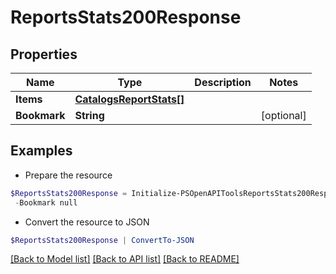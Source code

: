 # ReportsStats200Response
## Properties

Name | Type | Description | Notes
------------ | ------------- | ------------- | -------------
**Items** | [**CatalogsReportStats[]**](CatalogsReportStats.md) |  | 
**Bookmark** | **String** |  | [optional] 

## Examples

- Prepare the resource
```powershell
$ReportsStats200Response = Initialize-PSOpenAPIToolsReportsStats200Response  -Items null `
 -Bookmark null
```

- Convert the resource to JSON
```powershell
$ReportsStats200Response | ConvertTo-JSON
```

[[Back to Model list]](../README.md#documentation-for-models) [[Back to API list]](../README.md#documentation-for-api-endpoints) [[Back to README]](../README.md)

